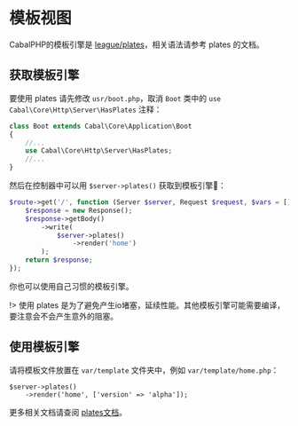 # 模板视图

CabalPHP的模板引擎是 [league/plates](http://platesphp.com)，相关语法请参考 plates 的文档。

## 获取模板引擎

要使用 plates 请先修改 `usr/boot.php`，取消 `Boot` 类中的 `use Cabal\Core\Http\Server\HasPlates` 注释：

```php
class Boot extends Cabal\Core\Application\Boot
{
    //...
    use Cabal\Core\Http\Server\HasPlates;
    //... 
}
```
然后在控制器中可以用 `$server->plates()` 获取到模板引擎：

```php
$route->get('/', function (Server $server, Request $request, $vars = []) {
    $response = new Response();
    $response->getBody()
        ->write(
            $server->plates()
                ->render('home')
        );
    return $response;
});
```
你也可以使用自己习惯的模板引擎。

!> 使用 plates 是为了避免产生io堵塞，延续性能。其他模板引擎可能需要编译，要注意会不会产生意外的阻塞。

## 使用模板引擎

请将模板文件放置在 `var/template` 文件夹中，例如 `var/template/home.php`：

```
$server->plates()
    ->render('home', ['version' => 'alpha']);
```

更多相关文档请查阅 [plates文档](http://platesphp.com/v3/templates/)。